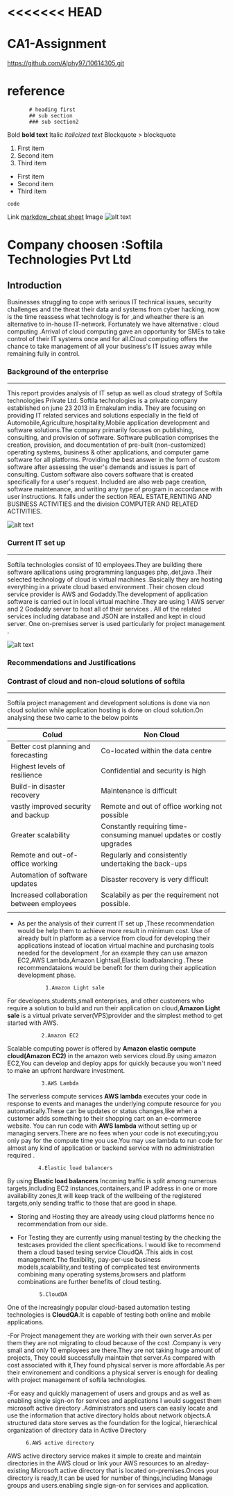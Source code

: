 <<<<<<< HEAD
=======
# CA1-Assignment 
https://github.com/Alphy97/10614305.git
# reference 
           # heading first
           ## sub section
           ### sub section2
Bold	**bold text**
Italic	*italicized text*
Blockquote	> blockquote

1. First item
2. Second item
3. Third item
	
- First item
- Second item
- Third item

`code`

Link	[markdow_cheat sheet](https://www.markdownguide.org/cheat-sheet/)
Image	![alt text](https://www.bing.com/images/search?view=detailV2&ccid=NAi4PT8k&id=59DD8316EDDA8F292AE650E9F1276AC02A2960E8&thid=OIP.NAi4PT8kn24pym5kXDhzKwHaGb&mediaurl=https%3a%2f%2fupload.wikimedia.org%2fwikipedia%2fcommons%2fthumb%2fb%2fbd%2fCheckmark_green.svg%2f1200px-Checkmark_green.svg.png&cdnurl=https%3a%2f%2fth.bing.com%2fth%2fid%2fR.3408b83d3f249f6e29ca6e645c38732b%3frik%3d6GApKsBqJ%252fHpUA%26pid%3dImgRaw%26r%3d0&exph=1042&expw=1200&q=checkmark+image&simid=607998336914706731&FORM=IRPRST&ck=48B478F09B51C36B46E6E731E87FFEE5&selectedIndex=0&idpp=overlayview&ajaxhist=0&ajaxserp=0)

# Company choosen :Softila Technologies Pvt Ltd

## Introduction
Businesses struggling to cope with serious IT technical issues, security challenges and the threat their data and systems from cyber hacking, now is the time reassess what technology is for ,and wheather there is an alternative to in-house IT-network. Fortunately we have alternative : cloud computing .Arrival of cloud computing gave an opportunity for SMEs to take control of their IT systems once and for all.Cloud computing offers the chance to take management of all your business's IT issues away while remaining fully in control.

### **Background of the enterprise**
------------------------------------

This report provides analysis of IT setup as well as cloud strategy of Softila technologies Private Ltd.
Softila technologies is a private company established on june 23 2013 in Ernakulam india.
They are focusing on providing IT related services and solutions especially in the field of Automobile,Agriculture,hospitality,Mobile application development and software solutions.The company primarily focuses on publishing, consulting, and provision of software. Software publication comprises the creation, provision, and documentation of pre-built (non-customized) operating systems, business & other applications, and computer game software for all platforms. Providing the best answer in the form of custom software after assessing the user's demands and issues is part of consulting. Custom software also covers software that is created specifically for a user's request. Included are also web page creation, software maintenance, and writing any type of program in accordance with user instructions.
It falls under the section REAL ESTATE,RENTING AND BUSINESS ACTIVITIES and the division COMPUTER AND RELATED ACTIVITIES.

![alt text](https://encrypted-tbn0.gstatic.com/images?q=tbn:ANd9GcT16LWMQ7MrdTar0NyW0_hUW_kKE4Jd-DWbOXpaOdA-jA&s)
	
### Current IT set up
----------------------

Softila technologies consist of 10 employees.They are building there software apllications using programming languages php,.det,java .Their selected technology of cloud is virtual machines .Basically they are  hosting  everything in a private  cloud based environment .Their chosen cloud service provider is AWS and Godaddy.The development of application software is carried out in local virtual machine .They are using 1 AWS server and 2 Godaddy server to host all of their services . All of the related services including database and JSON are installed and kept in cloud server. One  on-premises server is used particularly for  project management .

![alt text](https://encrypted-tbn0.gstatic.com/images?q=tbn:ANd9GcQ-qf3i77gsc4cLkl9rPXys62fUACpkZ9FQ7PRFkpe4mw&s)
                      
### Recommendations and Justifications 

### Contrast of cloud and non-cloud solutions of softila
----------------------------------------------------------
Softila project management and development solutions is done via non cloud solution while application hosting  is done on cloud solution.On analysing these two came to the below points

| Colud                                    | Non Cloud                                                           |
| ---------------------------------------- | --------------------------------------------------------------------|
| Better cost planning and forecasting     |Co-located within the data centre                                    |
| Highest levels of resilience             |Confidential and security is high                                    | 
| Build-in disaster recovery               |Maintenance is difficult                                             |
| vastly improved security and backup      |Remote and out of office working not possible                        |
| Greater scalability                      |Constantly requiring time-consuming manuel updates or costly upgrades|
| Remote and out-of-office working         |Regularly and consistently undertaking the back-ups                  |
| Automation of software updates           |Disaster recovery is very difficult                                  |                                                   | Reduction of cost                        |Underutilised devices                                                |
| Increased collaboration between employees|Scalabily as per the requirement not possible.                        |
|                                          |                                                                     |

- As per the analysis of their current IT set up ,These recommendation would be help them to achieve more result in minimum cost.
Use of  already bult in platform as a service from cloud for developing their applications instead of location virtual machine and purchasing tools needed for the development ,for an example they can use amazon EC2,AWS Lambda,Amazon Lightsail,Elastic loadbalancing .These recommendataions would be benefit for them during their application development phase.

               1.Amazon Light sale
             
For developers,students,small enterprises, and other customers who require a solution to build and run their application on cloud,**Amazon Light sale** is a virtual private server(VPS)provider and the simplest method to get started with AWS.
 
               2.Amazon EC2
                  
Scalable computing power is offered by **Amazon elastic compute cloud(Amazon EC2)** in the amazon web services cloud.By using amazon EC2,You can develop and deploy apps for quickly because you  won't need to make an upfront hardware investment.

               3.AWS Lambda

The serverless compute services **AWS lambda** executes your code in response to events and manages the underlying compute resource for you automatically.These can be updates or status changes,like when a customer adds something to their shopping cart on an e-commerce website.
You can run code with **AWS lambda** without setting up or managing servers.There are no fees when your code is not executing;you only pay for the compute time you use.You may use lambda to run code for almost any kind of application or backend service with no administration required .

              4.Elastic load balancers 

By using **Elastic load balancers** Incoming traffic is split among numerous targets,including EC2 instances,containers,and IP address in one or more availability zones,It will keep track of the  wellbeing of the registered targets,only sending traffic to those that are good in shape.

- Storing and Hosting they  are already using cloud platforms hence no recommendation from our side.

- For Testing they are currently using manual testing by the checking the testcases provided  the client specifications. I would like to recommend them a cloud based tesing service CloudQA .This aids in cost management.The flexibility, pay-per-use business models,scalability,and testing of complicated test environments combining many operating systems,browsers and platform combinations are further benefits of cloud testing.

             5.CloudDA

One of the increasingly popular cloud-based automation testing technologies is **CloudQA**.It is capable of testing both online and mobile applications.

-For Project management they are working with their own server.As per them they are not migrating to cloud because of the cost .Company is very small and only 10 employees are there.They are not taking  huge amount of  projects,
They could successfully  maintain that server.As compared with cost associated with it,They found physical server is more affordable.As per their environement and conditions a physical server is enough for dealing with project management of softila technologies.
 
-For easy and quickly management of users and groups and as well as enabling single sign-on for services and applications I would suggest them microsoft active directory .Administrators and users can easily locate and use the information that active directory holds about network objects.A structured data store serves as the foundation for the logical, hierarchical organization of directory data in Active Directory

          6.AWS active directory

AWS active directory service makes it simple to create and maintain directories in the AWS cloud or link your AWS resources to an alreday-existing Microsoft active directory that is located on-premises.Onces your directory is ready,It can be used  for number of things,including Manage groups and users.enabling single sign-on for services and application.


